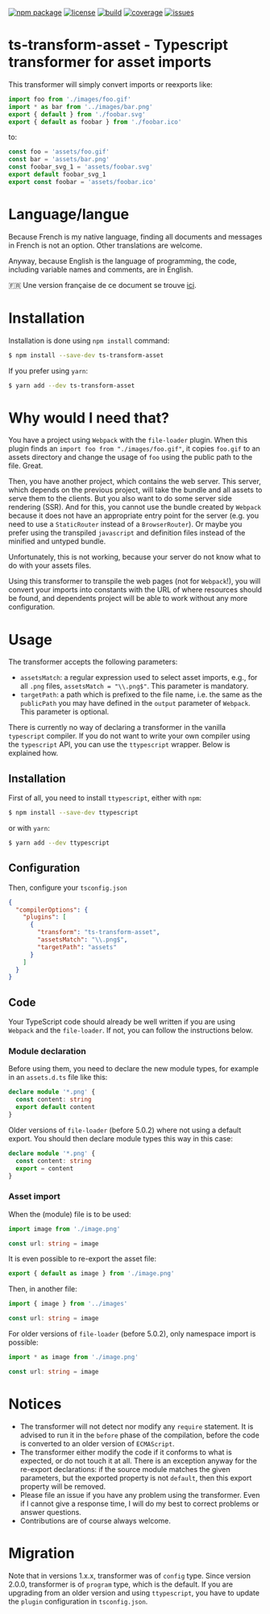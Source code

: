 [![npm package](https://badge.fury.io/js/ts-transform-asset.svg)](https://www.npmjs.com/package/ts-transform-asset)
[![license](https://img.shields.io/github/license/sveyret/ts-transform-asset.svg)](https://github.com/sveyret/ts-transform-asset/blob/master/LICENSE)
[![build](https://travis-ci.com/sveyret/ts-transform-asset.svg?branch=master)](https://travis-ci.com/sveyret/ts-transform-asset)
[![coverage](https://coveralls.io/repos/github/sveyret/ts-transform-asset/badge.svg?branch=master)](https://coveralls.io/github/sveyret/ts-transform-asset)
[![issues](https://img.shields.io/github/issues/sveyret/ts-transform-asset.svg)](https://github.com/sveyret/ts-transform-asset/issues)

# ts-transform-asset - Typescript transformer for asset imports

This transformer will simply convert imports or reexports like:

```typescript
import foo from './images/foo.gif'
import * as bar from '../images/bar.png'
export { default } from './foobar.svg'
export { default as foobar } from './foobar.ico'
```

to:

```typescript
const foo = 'assets/foo.gif'
const bar = 'assets/bar.png'
const foobar_svg_1 = 'assets/foobar.svg'
export default foobar_svg_1
export const foobar = 'assets/foobar.ico'
```

# Language/langue

Because French is my native language, finding all documents and messages in French is not an option. Other translations are welcome.

Anyway, because English is the language of programming, the code, including variable names and comments, are in English.

:fr: Une version française de ce document se trouve [ici](doc/fr/README.md).

# Installation

Installation is done using `npm install` command:

```bash
$ npm install --save-dev ts-transform-asset
```

If you prefer using `yarn`:

```bash
$ yarn add --dev ts-transform-asset
```

# Why would I need that?

You have a project using `Webpack` with the `file-loader` plugin. When this plugin finds an `import foo from "./images/foo.gif"`, it copies `foo.gif` to an assets directory and change the usage of `foo` using the public path to the file. Great.

Then, you have another project, which contains the web server. This server, which depends on the previous project, will take the bundle and all assets to serve them to the clients. But you also want to do some server side rendering (SSR). And for this, you cannot use the bundle created by `Webpack` because it does not have an appropriate entry point for the server (e.g. you need to use a `StaticRouter` instead of a `BrowserRouter`). Or maybe you prefer using the transpiled `javascript` and definition files instead of the minified and untyped bundle.

Unfortunately, this is not working, because your server do not know what to do with your assets files.

Using this transformer to transpile the web pages (not for `Webpack`!), you will convert your imports into constants with the URL of where resources should be found, and dependents project will be able to work without any more configuration.

# Usage

The transformer accepts the following parameters:

- `assetsMatch`: a regular expression used to select asset imports, e.g., for all `.png` files, `assetsMatch = "\\.png$"`. This parameter is mandatory.
- `targetPath`: a path which is prefixed to the file name, i.e. the same as the `publicPath` you may have defined in the `output` parameter of `Webpack`. This parameter is optional.

There is currently no way of declaring a transformer in the vanilla `typescript` compiler. If you do not want to write your own compiler using the `typescript` API, you can use the `ttypescript` wrapper. Below is explained how.

## Installation

First of all, you need to install `ttypescript`, either with `npm`:

```bash
$ npm install --save-dev ttypescript
```

or with `yarn`:

```bash
$ yarn add --dev ttypescript
```

## Configuration

Then, configure your `tsconfig.json`

```json
{
  "compilerOptions": {
    "plugins": [
      {
        "transform": "ts-transform-asset",
        "assetsMatch": "\\.png$",
        "targetPath": "assets"
      }
    ]
  }
}
```

## Code

Your TypeScript code should already be well written if you are using `Webpack` and the `file-loader`. If not, you can follow the instructions below.

### Module declaration

Before using them, you need to declare the new module types, for example in an `assets.d.ts` file like this:

```typescript
declare module '*.png' {
  const content: string
  export default content
}
```

Older versions of `file-loader` (before 5.0.2) where not using a default export. You should then declare module types this way in this case:

```typescript
declare module '*.png' {
  const content: string
  export = content
}
```

### Asset import

When the (module) file is to be used:

```typescript
import image from './image.png'

const url: string = image
```

It is even possible to re-export the asset file:

```typescript
export { default as image } from './image.png'
```

Then, in another file:

```typescript
import { image } from '../images'

const url: string = image
```

For older versions of `file-loader` (before 5.0.2), only namespace import is possible:

```typescript
import * as image from './image.png'

const url: string = image
```

# Notices

- The transformer will not detect nor modify any `require` statement. It is advised to run it in the `before` phase of the compilation, before the code is converted to an older version of `ECMAScript`.
- The transformer either modify the code if it conforms to what is expected, or do not touch it at all. There is an exception anyway for the re-export declarations: if the source module matches the given parameters, but the exported property is not `default`, then this export property will be removed.
- Please file an issue if you have any problem using the transformer. Even if I cannot give a response time, I will do my best to correct problems or answer questions.
- Contributions are of course always welcome.

# Migration

Note that in versions 1.x.x, transformer was of `config` type. Since version 2.0.0, transformer is of `program` type, which is the default. If you are upgrading from an older version and using `ttypescript`, you have to update the `plugin` configuration in `tsconfig.json`.
